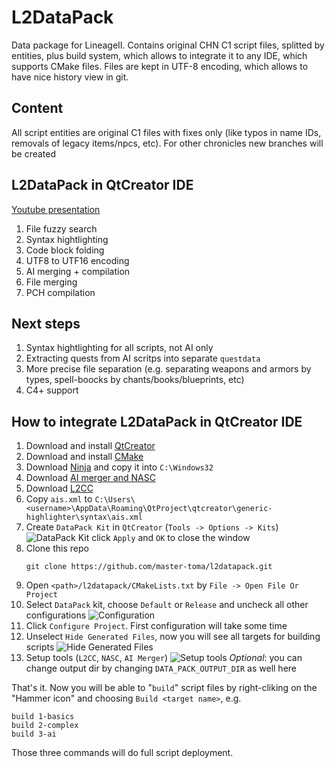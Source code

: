 # L2DataPack
Data package for LineageII. Contains original CHN C1 script files, splitted by entities, plus build system, which allows to integrate it to any IDE, which supports CMake files. Files are kept in UTF-8 encoding, which allows to have nice history view in git.

## Content
All script entities are original C1 files with fixes only (like typos in name IDs, removals of legacy items/npcs, etc).
For other chronicles new branches will be created

## L2DataPack in QtCreator IDE
[Youtube presentation](https://www.youtube.com/watch?v=K6QPWLvnduc&feature=youtu.be)
1. File fuzzy search
2. Syntax hightlighting
3. Code block folding
4. UTF8 to UTF16 encoding
5. AI merging + compilation
6. File merging
7. PCH compilation

## Next steps
1. Syntax hightlighting for all scripts, not AI only
2. Extracting quests from AI scritps into separate `questdata`
3. More precise file separation (e.g. separating weapons and armors by types, spell-boocks by chants/books/blueprints, etc)
4. C4+ support

## How to integrate L2DataPack in QtCreator IDE
1. Download and install [QtCreator](https://download.qt.io/official_releases/qtcreator/4.10/4.10.1/qt-creator-opensource-windows-x86_64-4.10.1.exe)
2. Download and install [CMake](https://github.com/Kitware/CMake/releases/download/v3.16.0-rc3/cmake-3.16.0-rc3-win64-x64.msi)
3. Download [Ninja](https://github.com/ninja-build/ninja/releases/download/v1.9.0/ninja-win.zip) and copy it into `C:\Windows32`
4. Download [AI merger and NASC](https://drive.google.com/drive/u/1/folders/1ETtuXnaO4RYle9mq_iT1FwCamkF85G-h)
5. Download [L2CC](https://drive.google.com/drive/u/1/folders/1MXRThY9Cizp7t8wwIT7XMgQoTQFjzNSq)
6. Copy `ais.xml` to `C:\Users\<username>\AppData\Roaming\QtProject\qtcreator\generic-highlighter\syntax\ais.xml`
7. Create `DataPack Kit` in `QtCreator` (`Tools -> Options -> Kits`)
![DataPack Kit](https://github.com/master-toma/l2datapack/blob/master/imgs/configure-data-pack-kit.png?raw=true)
click `Apply` and `OK` to close the window
8. Clone this repo
   ```
   git clone https://github.com/master-toma/l2datapack.git
   ```
9. Open `<path>/l2datapack/CMakeLists.txt` by `File -> Open File Or Project`
10. Select `DataPack` kit, choose `Default` or `Release` and uncheck all other configurations
![Configuration](https://github.com/master-toma/l2datapack/blob/master/imgs/data-pack-kit.png?raw=true)
11. Click `Configure Project`. First configuration will take some time
12. Unselect `Hide Generated Files`, now you will see all targets for building scripts
![Hide Generated Files](https://github.com/master-toma/l2datapack/blob/master/imgs/hidegen.png?raw=true)
13. Setup tools (`L2CC`, `NASC`, `AI Merger`)
![Setup tools](https://github.com/master-toma/l2datapack/blob/master/imgs/tools.png?raw=true)
*Optional*: you can change output dir by changing `DATA_PACK_OUTPUT_DIR` as well here

That's it. Now you will be able to "`build`" script files by right-cliking on the "Hammer icon" and choosing `Build <target name>`, e.g.
```
build 1-basics
build 2-complex
build 3-ai
```
Those three commands will do full script deployment.

